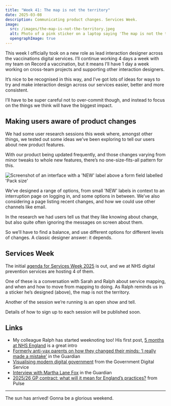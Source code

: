 ```yaml
---
title: "Week 41: The map is not the territory"
date: 2025-03-08
description: Communicating product changes. Services Week.
image:
  src: /images/the-map-is-not-the-territory.jpeg
  alt: Photo of a pink sticker on a laptop saying 'The map is not the territory'
  opengraphImage: true
---
```


This week I officially took on a new role as lead interaction designer across the vaccinations digital services. I’ll continue working 4 days a week with my team on Record a vaccination, but it means I’ll have 1 day a week working on cross-team projects and supporting other interaction designers.

It’s nice to be recognised in this way, and I’ve got lots of ideas for ways to try and make interaction design across our services easier, better and more consistent.

I’ll have to be super careful not to over-commit though, and instead to focus on the things we think will have the biggest impact.

## Making users aware of product changes

We had some user research sessions this week where, amongst other things, we tested out some ideas we’ve been exploring to tell our users about new product features.

With our product being updated frequently, and those changes varying from minor tweaks to whole new features, there’s no one-size-fits-all pattern for this.

![Screenshot of an interface with a 'NEW' label above a form field labelled 'Pack size'](/images/new-pack-size.png)

We’ve designed a range of options, from small 'NEW' labels in context to an interruption page on logging in, and some options in between. We’ve also considering a page listing recent changes, and how we could use other channels like email.

In the research we had users tell us that they like knowing about change, but also quite often ignoring the messages on screen about them.

So we’ll have to find a balance, and use different options for different levels of changes. A classic designer answer: it depends.

## Services Week

The initial [agenda for Services Week 2025](https://services.blog.gov.uk/2025/01/30/get-involved-with-services-week-2025/) is out, and we at NHS digital prevention services are hosting 4 of them.

One of these is a conversation with Sarah and Ralph about service mapping, and when and how to move from mapping to doing. As Ralph reminds us in a sticker he’s designed (above), the map is not the territory.

Another of the session we’re running is an open show and tell.

Details of how to sign up to each session will be published soon.

## Links

* My colleague Ralph has started weeknoting too! His first post, [5 months at NHS England](https://ralphhawkins.co.uk/posts/weeknotes/2025-02-28-5-months-at-nhse/) is a great intro
* [Formerly anti-vax parents on how they changed their minds: ‘I really made a mistake’](https://www.theguardian.com/global/2025/feb/27/how-anti-vax-parents-changed-their-minds) in the Guardian
* [Visualising modern digital government](https://gds.blog.gov.uk/2025/03/07/visualising-modern-digital-government/) from the Government Digital Service
* [Interview with Martha Lane Fox](https://www.theguardian.com/media/2025/mar/08/musk-hes-horrendous-martha-lane-fox-on-diversity-tech-bros-and-international-womens-day) in the Guardian
* [2025/26 GP contract: what will it mean for England’s practices?](https://www.pulsetoday.co.uk/analysis/2025-26-contract/2025-26-gp-contract-what-will-it-mean-for-englands-practices/) from Pulse

---

The sun has arrived! Gonna be a glorious weekend.
